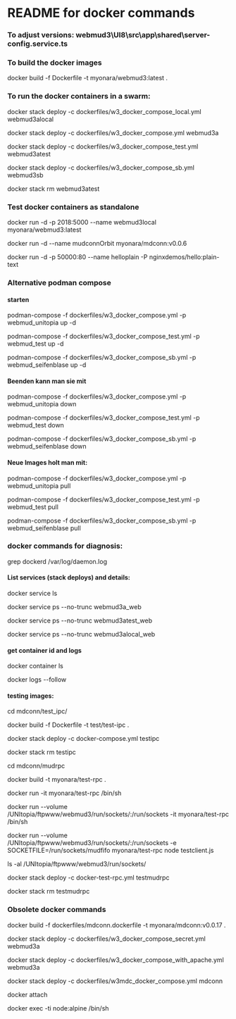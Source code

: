 # README for docker commands

### To adjust versions:  webmud3\UI8\src\app\shared\server-config.service.ts


### To build the docker images 

docker build -f Dockerfile -t myonara/webmud3:latest .


### To run the docker containers in a swarm:

docker stack deploy -c dockerfiles/w3_docker_compose_local.yml webmud3alocal

docker stack deploy -c dockerfiles/w3_docker_compose.yml webmud3a

docker stack deploy -c dockerfiles/w3_docker_compose_test.yml webmud3atest

docker stack deploy -c dockerfiles/w3_docker_compose_sb.yml webmud3sb

docker stack rm webmud3atest

### Test docker containers as standalone

docker run -d -p 2018:5000 --name webmud3local myonara/webmud3:latest

docker run -d --name mudconnOrbit myonara/mdconn:v0.0.6

docker run -d -p 50000:80 --name helloplain -P nginxdemos/hello:plain-text

### Alternative podman compose
#### starten

podman-compose -f dockerfiles/w3_docker_compose.yml -p webmud_unitopia up -d

podman-compose -f dockerfiles/w3_docker_compose_test.yml -p webmud_test up -d
    
podman-compose -f dockerfiles/w3_docker_compose_sb.yml -p webmud_seifenblase up -d

####  Beenden kann man sie mit

podman-compose -f dockerfiles/w3_docker_compose.yml -p webmud_unitopia down
    
podman-compose -f dockerfiles/w3_docker_compose_test.yml -p webmud_test down
    
podman-compose -f dockerfiles/w3_docker_compose_sb.yml -p webmud_seifenblase down

####  Neue Images holt man mit:

podman-compose -f dockerfiles/w3_docker_compose.yml -p webmud_unitopia pull
    
podman-compose -f dockerfiles/w3_docker_compose_test.yml -p webmud_test pull
    
podman-compose -f dockerfiles/w3_docker_compose_sb.yml -p webmud_seifenblase pull


### docker commands for diagnosis:
grep dockerd /var/log/daemon.log

#### List services (stack deploys) and details:

docker service ls

docker service ps --no-trunc webmud3a_web

docker service ps --no-trunc webmud3atest_web

docker service ps --no-trunc webmud3alocal_web

#### get container id and logs

docker container ls 

docker logs --follow <contaienrid>

#### testing images:

cd mdconn/test_ipc/

docker build -f Dockerfile -t test/test-ipc .

docker stack deploy -c docker-compose.yml testipc

docker stack rm testipc

cd mdconn/mudrpc

docker build -t myonara/test-rpc .

docker run -it myonara/test-rpc /bin/sh

docker run --volume /UNItopia/ftpwww/webmud3/run/sockets/:/run/sockets -it myonara/test-rpc /bin/sh

docker run --volume /UNItopia/ftpwww/webmud3/run/sockets/:/run/sockets -e SOCKETFILE=/run/sockets/mudfifo myonara/test-rpc node testclient.js

ls -al /UNItopia/ftpwww/webmud3/run/sockets/

docker stack deploy -c docker-test-rpc.yml testmudrpc

docker stack rm testmudrpc

### Obsolete docker commands

docker build -f dockerfiles/mdconn.dockerfile -t myonara/mdconn:v0.0.17 .

docker stack deploy -c dockerfiles/w3_docker_compose_secret.yml webmud3a

docker stack deploy -c dockerfiles/w3_docker_compose_with_apache.yml webmud3a

docker stack deploy -c dockerfiles/w3mdc_docker_compose.yml mdconn

docker attach <containerid>

docker exec -ti node:alpine /bin/sh
